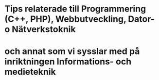 # Tips relaterade till Programmering (C++, PHP), Webbutveckling, Dator- o Nätverkstoknik<br>
# och annat som vi sysslar med på inriktningen Informations- och medieteknik

